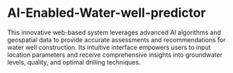# AI-Enabled-Water-well-predictor
This innovative web-based system leverages advanced AI algorithms and geospatial data to provide accurate assessments and recommendations for water well construction. Its intuitive interface empowers users to input location parameters and receive comprehensive insights into groundwater levels, quality, and optimal drilling techniques. 
